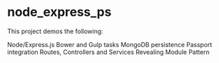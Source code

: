 # node_express_ps

This project demos the following:

Node/Express.js
Bower and Gulp tasks
MongoDB persistence
Passport integration
Routes, Controllers and Services
Revealing Module Pattern
